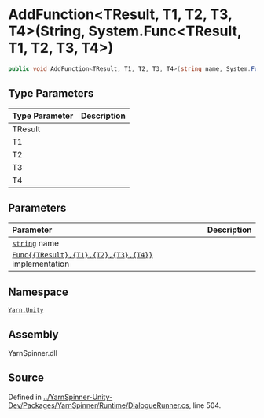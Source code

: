 # AddFunction&lt;TResult, T1, T2, T3, T4&gt;\(String, System.Func&lt;TResult, T1, T2, T3, T4&gt;\)

```csharp
public void AddFunction<TResult, T1, T2, T3, T4>(string name, System.Func<TResult, T1, T2, T3, T4> implementation)
```

## Type Parameters

| Type Parameter | Description |
| :--- | :--- |
| TResult |  |
| T1 |  |
| T2 |  |
| T3 |  |
| T4 |  |

## Parameters

| Parameter | Description |
| :--- | :--- |
| [`string`](https://docs.microsoft.com/dotnet/api/System.String) name |  |
| [`Func{{TResult},{T1},{T2},{T3},{T4}}`](https://docs.microsoft.com/dotnet/api/System.Func{{TResult},{T1},{T2},{T3},{T4}}) implementation |  |

## Namespace

[`Yarn.Unity`](../)

## Assembly

YarnSpinner.dll

## Source

Defined in [../YarnSpinner-Unity-Dev/Packages/YarnSpinner/Runtime/DialogueRunner.cs](https://github.com/YarnSpinnerTool/YarnSpinner-Unity//blob/develop/Runtime/DialogueRunner.cs#L504), line 504.

